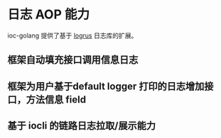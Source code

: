 # 日志 AOP 能力

ioc-golang 提供了基于 [logrus](https://github.com/sirupsen/logrus) 日志库的扩展。

## 框架自动填充接口调用信息日志

## 框架为用户基于default logger 打印的日志增加接口，方法信息 field

## 基于 iocli 的链路日志拉取/展示能力